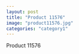 ```yaml
---
layout: post
title: "Product 11576"
image: "product11576.jpg"
categories: "category1"
---
```

Product 11576
